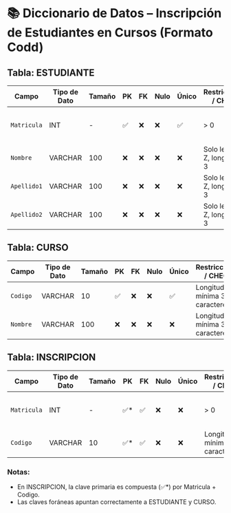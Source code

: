 
# 📚 Diccionario de Datos – Inscripción de Estudiantes en Cursos (Formato Codd)

## Tabla: ESTUDIANTE

| Campo        | Tipo de Dato | Tamaño | PK  | FK  | Nulo | Único | Restricciones / CHECK          | Referencia a | Descripción                      |
|--------------|--------------|--------|-----|-----|------|--------|------------------------------|-------------|----------------------------------|
| `Matricula`  | INT          | -      | ✅  | ❌  | ❌   | ✅     | > 0                          | -           | Número de matrícula del estudiante |
| `Nombre`     | VARCHAR      | 100    | ❌  | ❌  | ❌   | ❌     | Solo letras A-Z, longitud >= 3| -           | Nombre del estudiante            |
| `Apellido1`  | VARCHAR      | 100    | ❌  | ❌  | ❌   | ❌     | Solo letras A-Z, longitud >= 3| -           | Primer apellido del estudiante   |
| `Apellido2`  | VARCHAR      | 100    | ❌  | ❌  | ❌   | ❌     | Solo letras A-Z, longitud >= 3| -           | Segundo apellido del estudiante  |

## Tabla: CURSO

| Campo       | Tipo de Dato | Tamaño | PK  | FK  | Nulo | Único | Restricciones / CHECK        | Referencia a | Descripción               |
|-------------|--------------|--------|-----|-----|------|--------|-----------------------------|-------------|---------------------------|
| `Codigo`    | VARCHAR      | 10     | ✅  | ❌  | ❌   | ✅     | Longitud mínima 3 caracteres| -           | Código único del curso     |
| `Nombre`    | VARCHAR      | 100    | ❌  | ❌  | ❌   | ❌     | Longitud mínima 3 caracteres| -           | Nombre del curso          |

## Tabla: INSCRIPCION

| Campo        | Tipo de Dato | Tamaño | PK  | FK  | Nulo | Único | Restricciones / CHECK                       | Referencia a            | Descripción                        |
|--------------|--------------|--------|-----|-----|------|--------|-------------------------------------------|------------------------|------------------------------------|
| `Matricula`  | INT          | -      | ✅* | ✅  | ❌   | ❌     | > 0                                       | ESTUDIANTE(Matricula)  | Número de matrícula del estudiante |
| `Codigo`     | VARCHAR      | 10     | ✅* | ✅  | ❌   | ❌     | Longitud mínima 3 caracteres               | CURSO(Codigo)          | Código del curso inscrito          |

### Notas:
- En INSCRIPCION, la clave primaria es compuesta (✅*) por Matricula + Codigo.
- Las claves foráneas apuntan correctamente a ESTUDIANTE y CURSO.
